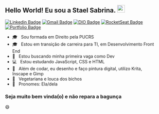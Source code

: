 ### 
<h2> Hello World! Eu sou a Stael Sabrina. <img src="https://github.com/souvikguria98/souvikguria98/blob/master/Hi.gif" width="25"></h2>

[![Linkedin Badge](https://img.shields.io/badge/-Linkedin-6633cc?style=flat-square&logo=Linkedin&logoColor=white&color=purple&link=https://www.linkedin.com/in/staelsabrina/)](https://www.linkedin.com/in/staelsabrina/)
[![Gmail Badge](https://img.shields.io/badge/-Gmail-c14438?style=flat-square&logo=Gmail&logoColor=white&color=purple&link=mailto:staelsabrina@gmail.com)](mailto:staelsabrina@gmail.com)
[![DIO Badge](https://img.shields.io/badge/-DIO-6633cc?style=flat-square&logo=DTube&logoColor=white&color=purple&link=https://web.digitalinnovation.one/users/staelsabrina/)](https://web.digitalinnovation.one/users/staelsabrina/)
[![RocketSeat Badge](https://img.shields.io/badge/-RocketSeat-6633cc?style=flat-square&logo=Polymer-Project&logoColor=white&color=purple&link=https://app.rocketseat.com.br/me/stael-figueiredo-00738)](https://app.rocketseat.com.br/me/stael-figueiredo-00738)
[![Portfolio Badge](https://img.shields.io/badge/-Portfolio-6633cc?style=flat-square&logo=HTML5&logoColor=white&color=purple&link=https://staelsabrina.github.io/portfolio/)](https://staelsabrina.github.io/portfolio/)


- 🎓 &nbsp; Sou formada em Direito pela PUCRS
- 🎓 &nbsp; Estou em transição de carreira para TI, em Desenvolvimento Front End
- 💼 &nbsp; Estou buscando minha primeira vaga como Dev
- 💻 &nbsp; Estou estudando JavaScript, CSS e HTML
- :art: &nbsp; Além de codar, eu desenho e faço pintura digital, utilizo Krita, Inscape e Gimp
- 🌱 &nbsp; Vegetariana e louca dos bichos
- 👯 &nbsp; Pronomes: Ela/dela

<h3><strong>Seja muito bem vinda(o) e não repara a bagunça</strong></h3>😄


<!--
**staelsabrina/staelsabrina** is a ✨ _special_ ✨ repository because its `README.md` (this file) appears on your GitHub profile.

Here are some ideas to get you started:

- 🔭 I’m currently working on ...
- 🌱 I’m currently learning ...
- 👯 I’m looking to collaborate on ...
- 🤔 I’m looking for help with ...
- 💬 Ask me about ...
- 📫 How to reach me: ...
- 😄 Pronouns: ...
- ⚡ Fun fact: ...
-->

